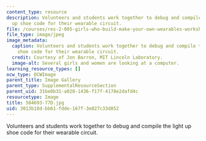 ```yaml
---
content_type: resource
description: Volunteers and students work together to debug and compile the light
  up shoe code for their wearable circuit.
file: /courses/res-2-005-girls-who-build-make-your-own-wearables-workshop-spring-2015/3013b18dbb61fdde167f3e027c33d852_504693-77D.jpg
file_type: image/jpeg
image_metadata:
  caption: Volunteers and students work together to debug and compile the light up
    shoe code for their wearable circuit.
  credit: Courtesy of Jon Barron, MIT Lincoln Laboratory.
  image-alt: Several girls and women are looking at a computer.
learning_resource_types: []
ocw_type: OCWImage
parent_title: Image Gallery
parent_type: SupplementalResourceSection
parent_uid: 31be0b31-a028-1436-f17f-4178e2dafd4c
resourcetype: Image
title: 504693-77D.jpg
uid: 3013b18d-bb61-fdde-167f-3e027c33d852
---
```

Volunteers and students work together to debug and compile the light up shoe code for their wearable circuit.

